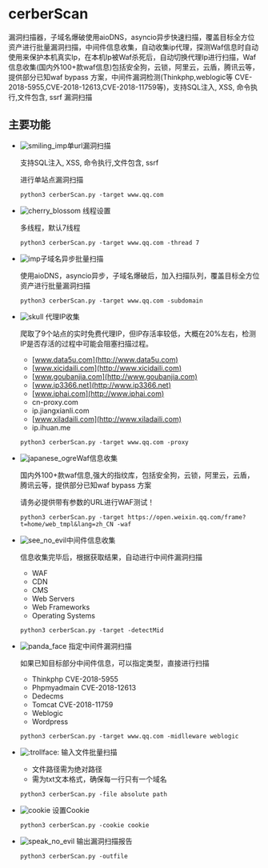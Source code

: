# cerberScan

漏洞扫描器，子域名爆破使用aioDNS，asyncio异步快速扫描，覆盖目标全方位资产进行批量漏洞扫描，中间件信息收集，自动收集ip代理，探测Waf信息时自动使用来保护本机真实Ip，在本机Ip被Waf杀死后，自动切换代理Ip进行扫描，Waf信息收集(国内外100+款waf信息)包括安全狗，云锁，阿里云，云盾，腾讯云等，提供部分已知waf bypass 方案，中间件漏洞检测(Thinkphp,weblogic等  CVE-2018-5955,CVE-2018-12613,CVE-2018-11759等)，支持SQL注入, XSS, 命令执行,文件包含,  ssrf 漏洞扫描

## 

## 主要功能

- ![smiling_imp](https://github.githubassets.com/images/icons/emoji/unicode/1f608.png)单url漏洞扫描

  支持SQL注入, XSS, 命令执行,文件包含, ssrf

  进行单站点漏洞扫描

  `python3 cerberScan.py -target www.qq.com`

  

- ![cherry_blossom](https://github.githubassets.com/images/icons/emoji/unicode/1f338.png) 线程设置

  多线程，默认7线程

  `python3 cerberScan.py -target www.qq.com -thread 7`

- ![imp](https://github.githubassets.com/images/icons/emoji/unicode/1f47f.png)子域名异步批量扫描

  使用aioDNS，asyncio异步，子域名爆破后，加入扫描队列，覆盖目标全方位资产进行批量漏洞扫描

  `python3 cerberScan.py -target www.qq.com -subdomain`

  

- ![skull](https://github.githubassets.com/images/icons/emoji/unicode/1f480.png) 代理IP收集

  爬取了9个站点的实时免费代理IP，但IP存活率较低，大概在20%左右，检测IP是否存活的过程中可能会阻塞扫描过程。

  - [www.data5u.com](http://www.data5u.com)
  - [www.xicidaili.com](http://www.xicidaili.com)
  - [www.goubanjia.com](http://www.goubanjia.com)
  - [www.ip3366.net](http://www.ip3366.net)
  - [www.iphai.com](http://www.iphai.com)
  - cn-proxy.com
  - ip.jiangxianli.com
  - [www.xiladaili.com](http://www.xiladaili.com)
  - ip.ihuan.me

  `python3 cerberScan.py -target www.qq.com -proxy`

  

- ![japanese_ogre](https://github.githubassets.com/images/icons/emoji/unicode/1f479.png)Waf信息收集

  国内外100+款waf信息,强大的指纹库，包括安全狗，云锁，阿里云，云盾，腾讯云等，提供部分已知waf bypass 方案

  请务必提供带有参数的URL进行WAF测试！

  `python3 cerberScan.py -target https://open.weixin.qq.com/frame?t=home/web_tmpl&lang=zh_CN -waf`

- ![see_no_evil](https://github.githubassets.com/images/icons/emoji/unicode/1f648.png)中间件信息收集

  信息收集完毕后，根据获取结果，自动进行中间件漏洞扫描

  - WAF
  - CDN
  - CMS
  - Web Servers
  - Web Frameworks
  - Operating Systems

  `python3 cerberScan.py -target -detectMid`

  

- ![panda_face](https://github.githubassets.com/images/icons/emoji/unicode/1f43c.png) 指定中间件漏洞扫描

  如果已知目标部分中间件信息，可以指定类型，直接进行扫描

  - Thinkphp CVE-2018-5955
  - Phpmyadmain CVE-2018-12613
  - Dedecms
  - Tomcat CVE-2018-11759
  - Weblogic
  - Wordpress

  `python3 cerberScan.py -target www.qq.com -midlleware weblogic`

- ![:trollface:](https://github.githubassets.com/images/icons/emoji/trollface.png) 输入文件批量扫描

  - 文件路径需为绝对路径
  - 需为txt文本格式，确保每一行只有一个域名

  `python3 cerberScan.py -file absolute path`

- ![cookie](https://github.githubassets.com/images/icons/emoji/unicode/1f36a.png) 设置Cookie

  `python3 cerberScan.py -cookie cookie`

- ![speak_no_evil](https://github.githubassets.com/images/icons/emoji/unicode/1f64a.png) 输出漏洞扫描报告

  `python3 cerberScan.py -outfile`